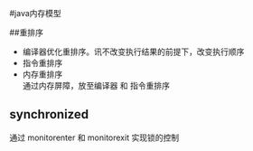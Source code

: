 #java内存模型

##重排序  
- 编译器优化重排序。讯不改变执行结果的前提下，改变执行顺序  
- 指令重排序
- 内存重排序  
通过内存屏障，放至编译器 和 指令重排序

## synchronized
通过 monitorenter 和 monitorexit 实现锁的控制



